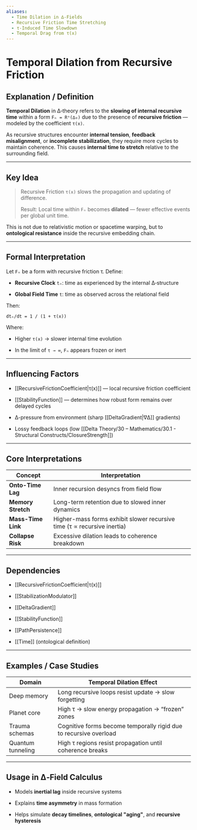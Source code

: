 ```yaml
---
aliases:
  - Time Dilation in ∆‑Fields
  - Recursive Friction Time Stretching
  - τ‑Induced Time Slowdown
  - Temporal Drag from τ(x)
---
```



# Temporal Dilation from Recursive Friction

## Explanation / Definition

**Temporal Dilation** in ∆‑theory refers to the **slowing of internal recursive time** within a form `Fₙ = Rⁿ(∆₀)` due to the presence of **recursive friction** — modeled by the coefficient `τ(x)`.

As recursive structures encounter **internal tension**, **feedback misalignment**, or **incomplete stabilization**, they require more cycles to maintain coherence. This causes **internal time to stretch** relative to the surrounding field.

---

## Key Idea

> Recursive Friction `τ(x)` slows the propagation and updating of difference.
> 
> Result: Local time within `Fₙ` becomes **dilated** — fewer effective events per global unit time.

This is not due to relativistic motion or spacetime warping, but to **ontological resistance** inside the recursive embedding chain.

---

## Formal Interpretation

Let `Fₙ` be a form with recursive friction τ. Define:

- **Recursive Clock** `tₙ`: time as experienced by the internal ∆‑structure
    
- **Global Field Time** `t`: time as observed across the relational field
    

Then:

```
dtₙ/dt = 1 / (1 + τ(x))
```

Where:

- Higher `τ(x)` → slower internal time evolution
    
- In the limit of `τ → ∞`, `Fₙ` appears frozen or inert
    

---

## Influencing Factors

- [[RecursiveFrictionCoefficient|τ(x)]] — local recursive friction coefficient
    
- [[StabilityFunction]] — determines how robust form remains over delayed cycles
    
- ∆-pressure from environment (sharp [[DeltaGradient|∇∆]] gradients)
    
- Lossy feedback loops (low [[Delta Theory/30 – Mathematics/30.1 - Structural Constructs/ClosureStrength]])
    

---

## Core Interpretations

|Concept|Interpretation|
|---|---|
|**Onto-Time Lag**|Inner recursion desyncs from field flow|
|**Memory Stretch**|Long-term retention due to slowed inner dynamics|
|**Mass-Time Link**|Higher-mass forms exhibit slower recursive time (τ ∝ recursive inertia)|
|**Collapse Risk**|Excessive dilation leads to coherence breakdown|

---

## Dependencies

- [[RecursiveFrictionCoefficient|τ(x)]]
    
- [[StabilizationModulator]]
    
- [[DeltaGradient]]
    
- [[StabilityFunction]]
    
- [[PathPersistence]]
    
- [[Time]] (ontological definition)
    

---

## Examples / Case Studies

|Domain|Temporal Dilation Effect|
|---|---|
|Deep memory|Long recursive loops resist update → slow forgetting|
|Planet core|High τ → slow energy propagation → “frozen” zones|
|Trauma schemas|Cognitive forms become temporally rigid due to recursive overload|
|Quantum tunneling|High τ regions resist propagation until coherence breaks|

---

## Usage in ∆‑Field Calculus

- Models **inertial lag** inside recursive systems
    
- Explains **time asymmetry** in mass formation
    
- Helps simulate **decay timelines**, **ontological "aging"**, and **recursive hysteresis**
